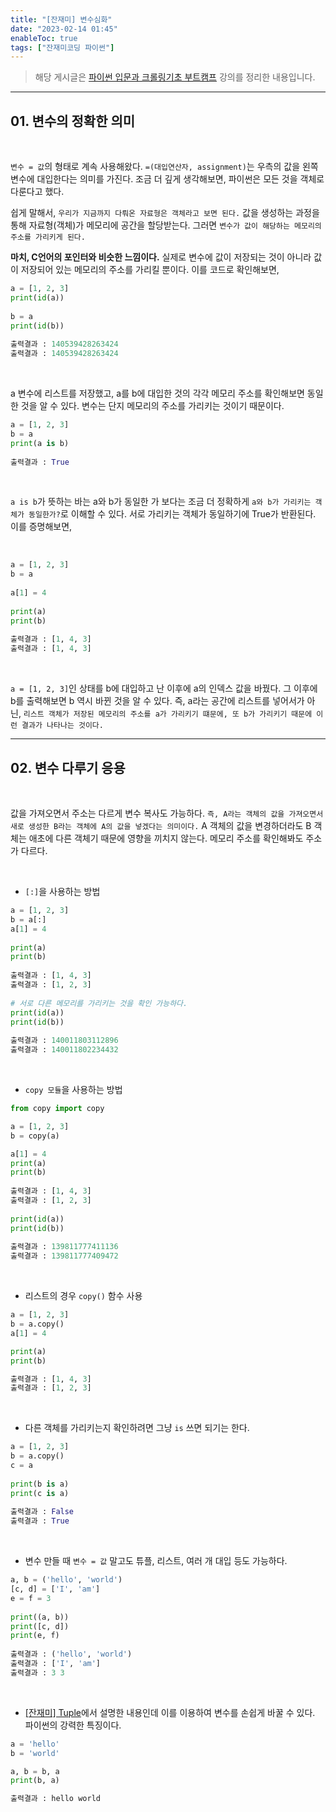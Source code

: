 ```yaml
---
title: "[잔재미] 변수심화"
date: "2023-02-14 01:45"
enableToc: true
tags: ["잔재미코딩 파이썬"]
---
```


> 해당 게시글은 <a href='https://www.inflearn.com/course/python-crawling-basic' target='_blank'>파이썬 입문과 크롤링기초 부트캠프</a> 강의를 정리한 내용입니다.

<hr>

## 01. 변수의 정확한 의미

<br>  

`변수 = 값`의 형태로 계속 사용해왔다. `=(대입연산자, assignment)`는 우측의 값을 왼쪽 변수에 대입한다는 의미를 가진다. 조금 더 깊게 생각해보면, 파이썬은 모든 것을 객체로 다룬다고 했다.
  
쉽게 말해서, `우리가 지금까지 다뤄온 자료형은 객체라고 보면 된다.` 값을 생성하는 과정을 통해 자료형(객체)가 메모리에 공간을 할당받는다. 그러면 `변수가 값이 해당하는 메모리의 주소를 가리키게 된다.`  

**마치, C언어의 포인터와 비슷한 느낌이다.** 실제로 변수에 값이 저장되는 것이 아니라 값이 저장되어 있는 메모리의 주소를 가리킬 뿐이다. 이를 코드로 확인해보면,

```python
a = [1, 2, 3]
print(id(a))
  
b = a
print(id(b))
  
출력결과 : 140539428263424
출력결과 : 140539428263424
```
  
<br>

a 변수에 리스트를 저장했고, a를 b에 대입한 것의 각각 메모리 주소를 확인해보면 동일한 것을 알 수 있다. 변수는 단지 메모리의 주소를 가리키는 것이기 때문이다.

```python
a = [1, 2, 3]
b = a
print(a is b)
  
출력결과 : True
```
  
<br>

`a is b`가 뜻하는 바는 a와 b가 동일한 가 보다는 조금 더 정확하게 `a와 b가 가리키는 객체가 동일한가?`로 이해할 수 있다. 서로 가리키는 객체가 동일하기에 True가 반환된다. 이를 증명해보면,  

<br>
  
```python
a = [1, 2, 3]
b = a
  
a[1] = 4
  
print(a)
print(b)
  
출력결과 : [1, 4, 3]
출력결과 : [1, 4, 3]
```
  
<br>

`a = [1, 2, 3]`인 상태를 b에 대입하고 난 이후에 a의 인덱스 값을 바꿨다. 그 이후에 b를 출력해보면 b 역시 바뀐 것을 알 수 있다. 즉, a라는 공간에 리스트를 넣어서가 아닌, `리스트 객체가 저장된 메모리의 주소를 a가 가리키기 떄문에, 또 b가 가리키기 때문에 이런 결과가 나타나는 것이다.`

<hr>

## 02. 변수 다루기 응용

<br>

값을 가져오면서 주소는 다르게 변수 복사도 가능하다. `즉, A라는 객체의 값을 가져오면서 새로 생성한 B라는 객체에 A의 값을 넣겠다는 의미이다.` A 객체의 값을 변경하더라도 B 객체는 애초에 다른 객체기 때문에 영향을 끼치지 않는다. 메모리 주소를 확인해봐도 주소가 다르다.

<br>

- `[:]`을 사용하는 방법

```python
a = [1, 2, 3]
b = a[:]
a[1] = 4
  
print(a)
print(b)
  
출력결과 : [1, 4, 3]
출력결과 : [1, 2, 3]
  
# 서로 다른 메모리를 가리키는 것을 확인 가능하다.
print(id(a))
print(id(b))
  
출력결과 : 140011803112896
출력결과 : 140011802234432
```
  
<br>

- `copy 모듈`을 사용하는 방법
  
```python
from copy import copy

a = [1, 2, 3]
b = copy(a)

a[1] = 4
print(a)
print(b)
  
출력결과 : [1, 4, 3]
출력결과 : [1, 2, 3]
  
print(id(a))
print(id(b))
  
출력결과 : 139811777411136
출력결과 : 139811777409472
```

<br>

- 리스트의 경우 `copy()` 함수 사용  

```python
a = [1, 2, 3]
b = a.copy()
a[1] = 4

print(a)
print(b)

출력결과 : [1, 4, 3]
출력결과 : [1, 2, 3]
```

<br>

- 다른 객체를 가리키는지 확인하려면 그냥 `is` 쓰면 되기는 한다.

```python
a = [1, 2, 3]
b = a.copy()
c = a
  
print(b is a)
print(c is a)
  
출력결과 : False
출력결과 : True
```

<br>

- 변수 만들 때 `변수 = 값` 말고도 튜플, 리스트, 여러 개 대입 등도 가능하다.

```python
a, b = ('hello', 'world')
[c, d] = ['I', 'am']
e = f = 3
  
print((a, b))
print([c, d])
print(e, f)
  
출력결과 : ('hello', 'world')
출력결과 : ['I', 'am']
출력결과 : 3 3
```

<br>

- [[잔재미] Tuple](notes/TIL/fragment/lang/python/funny/funny05)에서 설명한 내용인데 이를 이용하여 변수를 손쉽게 바꿀 수 있다. 파이썬의 강력한 특징이다.

```python
a = 'hello'
b = 'world'

a, b = b, a
print(b, a)

출력결과 : hello world
```